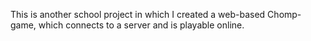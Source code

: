 This is another school project in which I created a web-based Chomp-game, which connects to a server and is playable online.
